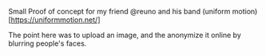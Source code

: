 Small Proof of concept for my friend @reuno and his band (uniform motion)[https://uniformmotion.net/]

The point here was to upload an image, and the anonymize it online by blurring people's faces.
